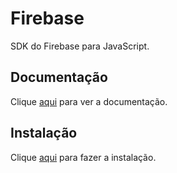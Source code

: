 # Firebase

SDK do Firebase para JavaScript.

## Documentação

Clique [aqui](https://github.com/firebase/firebase-js-sdk) para ver a documentação.

## Instalação

Clique [aqui](https://www.npmjs.com/package/firebase) para fazer a instalação.